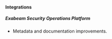 
#### Integrations

##### Exabeam Security Operations Platform

- Metadata and documentation improvements.
